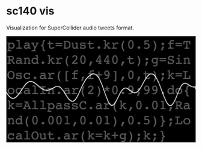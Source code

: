 # sc140 vis

Visualization for SuperCollider audio tweets format.

![example](/.media/01.jpg?raw=true 'App usage example')
